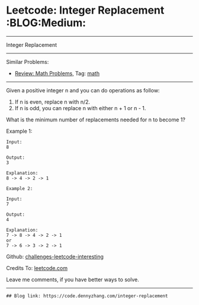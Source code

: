 
# Leetcode: Integer Replacement     :BLOG:Medium:

---

Integer Replacement  

---

Similar Problems:  

-   [Review: Math Problems,](https://code.dennyzhang.com/review-math) Tag: [math](https://code.dennyzhang.com/tag/math)

---

Given a positive integer n and you can do operations as follow:  

1.  If n is even, replace n with n/2.
2.  If n is odd, you can replace n with either n + 1 or n - 1.

What is the minimum number of replacements needed for n to become 1?  

Example 1:  

    Input:
    8
    
    Output:
    3
    
    Explanation:
    8 -> 4 -> 2 -> 1

    Example 2:
    
    Input:
    7
    
    Output:
    4
    
    Explanation:
    7 -> 8 -> 4 -> 2 -> 1
    or
    7 -> 6 -> 3 -> 2 -> 1

Github: [challenges-leetcode-interesting](https://github.com/DennyZhang/challenges-leetcode-interesting/tree/master/problems/integer-replacement)  

Credits To: [leetcode.com](https://leetcode.com/problems/integer-replacement/description/)  

Leave me comments, if you have better ways to solve.  

---

    ## Blog link: https://code.dennyzhang.com/integer-replacement

